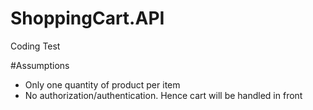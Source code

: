 # ShoppingCart.API
Coding Test

#Assumptions
- Only one quantity of product per item
- No authorization/authentication. Hence cart will be handled in front 
